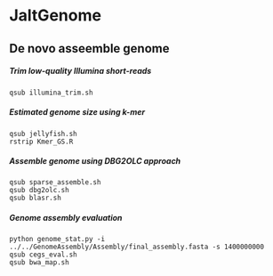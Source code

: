 # JaltGenome

## De novo asseemble genome
##### Trim low-quality Illumina short-reads
```
qsub illumina_trim.sh
```
##### Estimated genome size using k-mer
```
qsub jellyfish.sh
rstrip Kmer_GS.R
```
##### Assemble genome using DBG2OLC approach
```
qsub sparse_assemble.sh
qsub dbg2olc.sh
qsub blasr.sh
```
##### Genome assembly evaluation
```
python genome_stat.py -i ../../GenomeAssembly/Assembly/final_assembly.fasta -s 1400000000
qsub cegs_eval.sh
qsub bwa_map.sh
```
